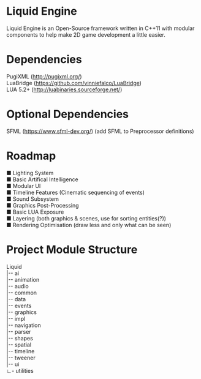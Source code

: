 # Liquid Engine
Liquid Engine is an Open-Source framework written in C++11 with modular components to help
make 2D game development a little easier. 

# Dependencies
PugiXML (http://pugixml.org/)  
LuaBridge (https://github.com/vinniefalco/LuaBridge)  
LUA 5.2+ (http://luabinaries.sourceforge.net/)  

# Optional Dependencies
SFML (https://www.sfml-dev.org/) (add SFML to Preprocessor definitions)  

# Roadmap
&#x25a0; Lighting System  
&#x25a0; Basic Artifical Intelligence  
&#x25a0; Modular UI  
&#x25a0; Timeline Features (Cinematic sequencing of events)  
&#x25a0; Sound Subsystem  
&#x25a0; Graphics Post-Processing  
&#x25a0; Basic LUA Exposure  
&#x25a0; Layering (both graphics & scenes, use for sorting entities(?))  
&#x25a0; Rendering Optimisation (draw less and only what can be seen)  

# Project Module Structure
Liquid  
|-- ai  
|-- animation  
|-- audio  
|-- common  
|-- data  
|-- events  
|-- graphics  
|-- impl  
|-- navigation  
|-- parser  
|-- shapes  
|-- spatial  
|-- timeline  
|-- tweener  
|-- ui  
&#x221f;- utilities  
